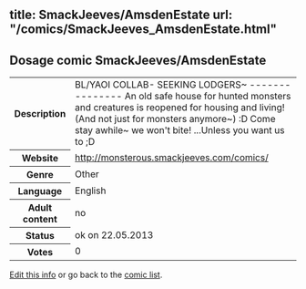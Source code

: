title: SmackJeeves/AmsdenEstate
url: "/comics/SmackJeeves_AmsdenEstate.html"
---
Dosage comic SmackJeeves/AmsdenEstate
-----------------------------------------

<p id="msg"></p>
<script type="text/javascript">
if (window.location.search === '?edit_info_mail=sent_ok') {
  var elem = document.getElementById("msg");
  elem.innerHTML = 'Edited information sucessfully sent for review, which is usually done daily. Thanks!';
  elem.className = 'ok';
}
</script>
<table class="comicinfo">
<tr>
<th>Description</th><td>BL/YAOI COLLAB- SEEKING LODGERS~ --------------- An old safe house for hunted monsters and creatures is reopened for housing and living! (And not just for monsters anymore~) :D Come stay awhile~ we won't bite! ...Unless you want us to ;D</td>
</tr>
<tr>
<th>Website</th><td><a href="http://monsterous.smackjeeves.com/comics/">http://monsterous.smackjeeves.com/comics/</a></td>
</tr>
<tr>
<th>Genre</th><td>Other</td>
</tr>
<tr>
<th>Language</th><td>English</td>
</tr>
<tr>
<th>Adult content</th><td>no</td>
</tr>
<tr>
<th>Status</th><td>ok on 22.05.2013</td>
</tr>
<tr>
<th>Votes</th><td>0</td>
</tr>
</table>

[Edit this info](SmackJeeves_AmsdenEstate_edit.html) or go back to the [comic list](../comic-index.html).
